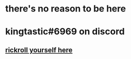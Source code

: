 # there's no reason to be here
# kingtastic#6969 on discord
## [rickroll yourself here](https://www.youtube.com/watch?v=dQw4w9WgXcQ)
